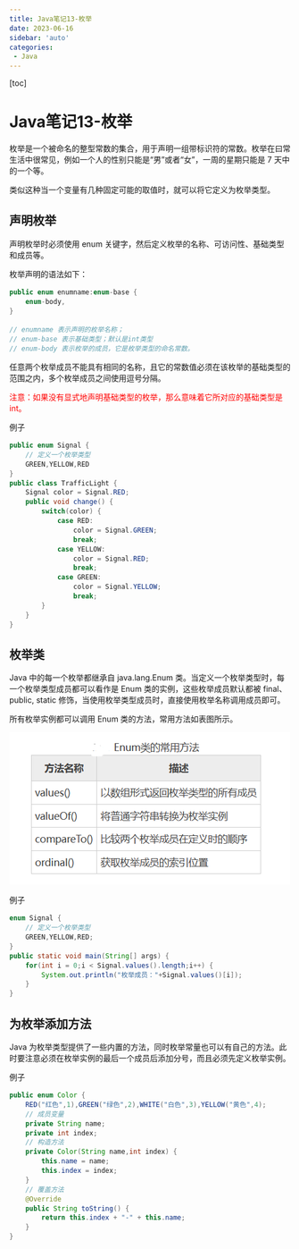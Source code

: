 ```yaml
---
title: Java笔记13-枚举
date: 2023-06-16
sidebar: 'auto'
categories: 
 - Java
---
```


[toc]

# Java笔记13-枚举

枚举是一个被命名的整型常数的集合，用于声明一组带标识符的常数。枚举在曰常生活中很常见，例如一个人的性别只能是“男”或者“女”，一周的星期只能是 7 天中的一个等。

类似这种当一个变量有几种固定可能的取值时，就可以将它定义为枚举类型。

## 声明枚举

声明枚举时必须使用 enum 关键字，然后定义枚举的名称、可访问性、基础类型和成员等。

枚举声明的语法如下：
```java
public enum enumname:enum-base {
    enum-body,
}

// enumname 表示声明的枚举名称；
// enum-base 表示基础类型；默认是int类型
// enum-body 表示枚举的成员，它是枚举类型的命名常数。
```

任意两个枚举成员不能具有相同的名称，且它的常数值必须在该枚举的基础类型的范围之内，多个枚举成员之间使用逗号分隔。

<font color="red">注意：如果没有显式地声明基础类型的枚举，那么意味着它所对应的基础类型是 int。</font>

例子
```java
public enum Signal {
    // 定义一个枚举类型
    GREEN,YELLOW,RED
}
public class TrafficLight {
    Signal color = Signal.RED;
    public void change() {
        switch(color) {
            case RED:
                color = Signal.GREEN;
                break;
            case YELLOW:
                color = Signal.RED;
                break;
            case GREEN:
                color = Signal.YELLOW;
                break;
        }
    }
}
```


## 枚举类

Java 中的每一个枚举都继承自 java.lang.Enum 类。当定义一个枚举类型时，每一个枚举类型成员都可以看作是 Enum 类的实例，这些枚举成员默认都被 final、public, static 修饰，当使用枚举类型成员时，直接使用枚举名称调用成员即可。

所有枚举实例都可以调用 Enum 类的方法，常用方法如表图所示。

![java_20230629010100.png](../blog_img/java_20230629010100.png)

例子
```java
enum Signal {
    // 定义一个枚举类型
    GREEN,YELLOW,RED;
}
public static void main(String[] args) {
    for(int i = 0;i < Signal.values().length;i++) {
        System.out.println("枚举成员："+Signal.values()[i]);
    }
}
```

## 为枚举添加方法

Java 为枚举类型提供了一些内置的方法，同时枚举常量也可以有自己的方法。此时要注意必须在枚举实例的最后一个成员后添加分号，而且必须先定义枚举实例。

例子
```java
public enum Color {
    RED("红色",1),GREEN("绿色",2),WHITE("白色",3),YELLOW("黄色",4);
    // 成员变量
    private String name;
    private int index;
    // 构造方法
    private Color(String name,int index) {
        this.name = name;
        this.index = index;
    }
    // 覆盖方法
    @Override
    public String toString() {
        return this.index + "-" + this.name;
    }
}
```
